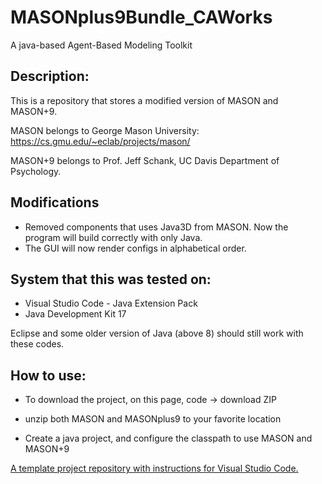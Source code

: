 # MASONplus9Bundle_CAWorks

A java-based Agent-Based Modeling Toolkit

## Description:

This is a repository that stores a modified version of MASON and MASON+9.

MASON belongs to George Mason University:
https://cs.gmu.edu/~eclab/projects/mason/

MASON+9 belongs to Prof. Jeff Schank, UC Davis Department of Psychology.

## Modifications

- Removed components that uses Java3D from MASON. Now the program will build correctly with only Java.
- The GUI will now render configs in alphabetical order.

## System that this was tested on:

- Visual Studio Code - Java Extension Pack
- Java Development Kit 17

Eclipse and some older version of Java (above 8) should still work with these codes.

## How to use:

- To download the project, on this page, code -> download ZIP

- unzip both MASON and MASONplus9 to your favorite location

- Create a java project, and configure the classpath to use MASON and MASON+9

[A template project repository with instructions for Visual Studio Code.](https://github.com/CAWorks-ChrisA/MASONplus9TemplateProject)